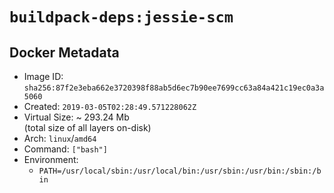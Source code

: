 # `buildpack-deps:jessie-scm`

## Docker Metadata

- Image ID: `sha256:87f2e3eba662e3720398f88ab5d6ec7b90ee7699cc63a84a421c19ec0a3a5060`
- Created: `2019-03-05T02:28:49.571228062Z`
- Virtual Size: ~ 293.24 Mb  
  (total size of all layers on-disk)
- Arch: `linux`/`amd64`
- Command: `["bash"]`
- Environment:
  - `PATH=/usr/local/sbin:/usr/local/bin:/usr/sbin:/usr/bin:/sbin:/bin`
